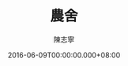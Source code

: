 ---
issue: 176
title: 農舍
author: 陳志寧
language: 南四縣
date: 2016-06-09T00:00:00.000+08:00
topic: 抒懷
difficulty: 2
wikidata: Q98096024
wikidata_link: https://www.wikidata.org/wiki/Q98096024
---